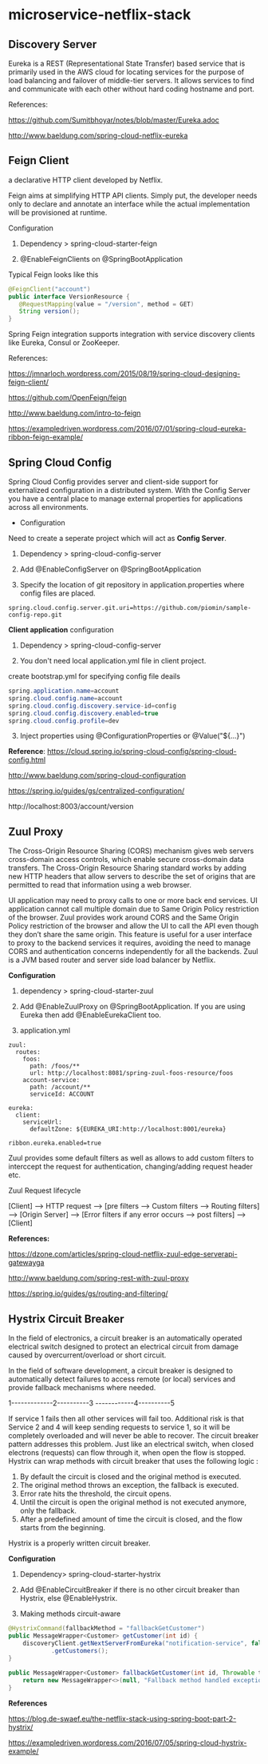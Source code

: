 microservice-netflix-stack
============================

**Discovery Server**
--------------------

Eureka is a REST (Representational State Transfer) based service that is primarily used in the AWS cloud for locating services for the purpose of load balancing and failover of middle-tier servers. It allows services to find and communicate with each other without hard coding hostname and port. 

References: 

https://github.com/Sumitbhoyar/notes/blob/master/Eureka.adoc

http://www.baeldung.com/spring-cloud-netflix-eureka

**Feign Client**
----------------

a declarative HTTP client developed by Netflix.

Feign aims at simplifying HTTP API clients. Simply put, the developer needs only to declare and annotate an interface while the actual implementation will be provisioned at runtime.

Configuration

1. Dependency > spring-cloud-starter-feign

2. @EnableFeignClients on @SpringBootApplication


Typical Feign looks like this
 ```java
@FeignClient("account")
public interface VersionResource {
    @RequestMapping(value = "/version", method = GET)
    String version();
}
 ```
 
Spring Feign integration supports integration with service discovery clients like Eureka, Consul or ZooKeeper.

References:

https://jmnarloch.wordpress.com/2015/08/19/spring-cloud-designing-feign-client/

https://github.com/OpenFeign/feign

http://www.baeldung.com/intro-to-feign

https://exampledriven.wordpress.com/2016/07/01/spring-cloud-eureka-ribbon-feign-example/


**Spring Cloud Config**
-----------------------

Spring Cloud Config provides server and client-side support for externalized configuration in a distributed system. With the Config Server you have a central place to manage external properties for applications across all environments. 

- Configuration

Need to create a seperate project which will act as **Config Server**.

1. Dependency > spring-cloud-config-server

2. Add @EnableConfigServer on @SpringBootApplication

3. Specify the location of git repository in application.properties where config files are placed.

```
spring.cloud.config.server.git.uri=https://github.com/piomin/sample-config-repo.git
```

**Client application** configuration

1. Dependency > spring-cloud-config-server

2. You don't need local application.yml file in client project.

create bootstrap.yml for specifying config file deails

```java
spring.application.name=account
spring.cloud.config.name=account
spring.cloud.config.discovery.service-id=config
spring.cloud.config.discovery.enabled=true
spring.cloud.config.profile=dev
```

3. Inject properties using @ConfigurationProperties or @Value("${…}")

**Reference**: 
https://cloud.spring.io/spring-cloud-config/spring-cloud-config.html

http://www.baeldung.com/spring-cloud-configuration

https://spring.io/guides/gs/centralized-configuration/

http://localhost:8003/account/version

**Zuul Proxy**
--------------

The Cross-Origin Resource Sharing (CORS) mechanism gives web servers cross-domain access controls, which enable secure cross-domain data transfers. The Cross-Origin Resource Sharing standard works by adding new HTTP headers that allow servers to describe the set of origins that are permitted to read that information using a web browser.

UI application may need to proxy calls to one or more back end services. UI application cannot call multiple domain due to Same Origin Policy restriction of the browser.
Zuul provides work around CORS and the Same Origin Policy restriction of the browser and allow the UI to call the API even though they don’t share the same origin. 
This feature is useful for a user interface to proxy to the backend services it requires, avoiding the need to manage CORS and authentication concerns independently for all the backends.
Zuul is a JVM based router and server side load balancer by Netflix.

**Configuration**

1. dependency > spring-cloud-starter-zuul

2. Add @EnableZuulProxy on @SpringBootApplication. If you are using Eureka then add @EnableEurekaClient too.

3. application.yml
```
zuul:
  routes:
    foos:
      path: /foos/**
      url: http://localhost:8081/spring-zuul-foos-resource/foos
    account-service:
      path: /account/**
      serviceId: ACCOUNT
      
eureka:
  client:
    serviceUrl:
      defaultZone: ${EUREKA_URI:http://localhost:8001/eureka}
      
ribbon.eureka.enabled=true
```

Zuul provides some default filters as well as allows to add custom filters to interccept the request for authentication, changing/adding request header etc.

Zuul Request lifecycle

[Client] --> HTTP request --> [pre filters --> Custom filters --> Routing filters] --> [Origin Server] --> [Error filters if any error occurs --> post filters] --> [Client]

**References:**

https://dzone.com/articles/spring-cloud-netflix-zuul-edge-serverapi-gatewayga

http://www.baeldung.com/spring-rest-with-zuul-proxy

https://spring.io/guides/gs/routing-and-filtering/


**Hystrix Circuit Breaker**
-------------------
In the field of electronics, a circuit breaker is an automatically operated electrical switch designed to protect an electrical circuit from damage caused by overcurrent/overload or short circuit.

In the field of software development, a circuit breaker is designed to automatically detect failures to access remote (or local) services and provide fallback mechanisms where needed. 

1-------------2----------3
 \------------4----------5

If service 1 fails then all other services will fail too. Additional risk is that Service 2 and 4 will keep sending requests to service 1, so it will be completely overloaded and will never be able to recover. The circuit breaker pattern addresses this problem. Just like an electrical switch, when closed electrons (requests) can flow through it, when open the flow is stopped. Hystrix can wrap methods with circuit breaker that uses the following logic :

1. By default the circuit is closed and the original method is executed.
2. The original method throws an exception, the fallback is executed.
3. Error rate hits the threshold, the circuit opens.
4. Until the circuit is open the original method is not executed anymore, only the fallback.
5. After a predefined amount of time the circuit is closed, and the flow starts from the beginning.

Hystrix is a properly written circuit breaker.

**Configuration**

1. Dependency> spring-cloud-starter-hystrix

2. Add @EnableCircuitBreaker if there is no other circuit breaker than Hystrix, else @EnableHystrix.

3. Making methods circuit-aware
```java
@HystrixCommand(fallbackMethod = "fallbackGetCustomer")
public MessageWrapper<Customer> getCustomer(int id) {
    discoveryClient.getNextServerFromEureka("notification-service", false)
            .getCustomers();
}
 
public MessageWrapper<Customer> fallbackGetCustomer(int id, Throwable t) {
    return new MessageWrapper<>(null, "Fallback method handled exception for id " + id + ". The original exception was " + t.toString());
}
```

**References**

https://blog.de-swaef.eu/the-netflix-stack-using-spring-boot-part-2-hystrix/

https://exampledriven.wordpress.com/2016/07/05/spring-cloud-hystrix-example/

